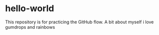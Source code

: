 # hello-world
This repository is for practicing the GitHub flow.
A bit about myself i love gumdrops and rainbows
